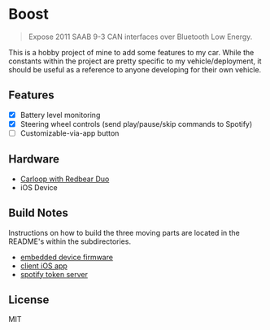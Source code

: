 # Boost
> Expose 2011 SAAB 9-3 CAN interfaces over Bluetooth Low Energy.

This is a hobby project of mine to add some features to my car. While the constants within the project are pretty specific to my vehicle/deployment, it should be useful as a reference to anyone developing for their own vehicle.

## Features

- [x] Battery level monitoring
- [x] Steering wheel controls (send play/pause/skip commands to Spotify)
- [ ] Customizable-via-app button

## Hardware

- [Carloop with Redbear Duo](https://store.carloop.io/products/carloop-bluetooth)
- iOS Device


## Build Notes

Instructions on how to build the three moving parts are located in the README's within the subdirectories.
- [embedded device firmware](embedded)
- [client iOS app](iOS)
- [spotify token server](spotify)

## License

MIT